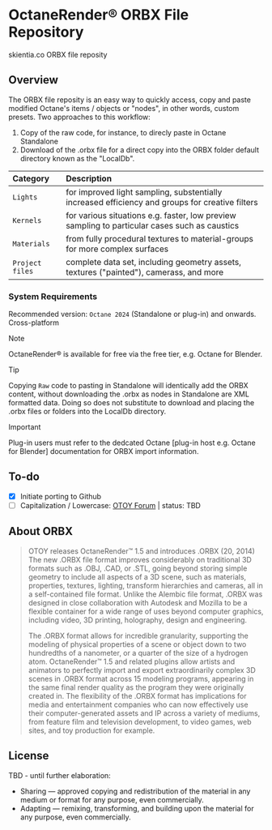 # OctaneRender® ORBX File Repository

skientia.co ORBX file reposity

## Overview

The ORBX file reposity is an easy way to quickly access, copy and paste modified Octane's items / objects or "nodes", in other words, custom presets.
Two approaches to this workflow:
1. Copy of the raw code, for instance, to direcly paste in Octane Standalone
2. Download of the .orbx file for a direct copy into the ORBX folder default directory known as the "LocalDb".

| Category | Description |
| :---   | :---   |
| `Lights` | for improved light sampling, substentially increased efficiency and groups for creative filters |
| `Kernels` | for various situations e.g. faster, low preview sampling to particular cases such as caustics |
| `Materials` | from fully procedural textures to material-groups for more complex surfaces |
| `Project files` | complete data set, including geometry assets, textures ("painted"), camerass, and more |



### System Requirements
Recommended version: `Octane 2024` (Standalone or plug-in) and onwards.
Cross-platform
> [!NOTE]
> OctaneRender® is available for free via the free tier, e.g. Octane for Blender.

> [!TIP]
> Copying `Raw` code to pasting in Standalone will identically add the ORBX content, without downloading the .orbx as nodes in Standalone are XML formatted data. 
Doing so does not substitute to download and placing the .orbx files or folders into the LocalDb directory.

> [!IMPORTANT]
> Plug-in users must refer to the dedcated Octane [plug-in host e.g. Octane for Blender] documentation for ORBX import information.

## To-do
- [x] Initiate porting to Github
- [ ] Capitalization / Lowercase: [OTOY Forum](https://render.otoy.com/forum/viewtopic.php?f=32&t=84289#p436653) | status: TBD

## About ORBX
> OTOY releases OctaneRender™ 1.5 and introduces .ORBX (20, 2014) 
The new .ORBX file format improves considerably on traditional 3D formats such as .OBJ, .CAD, or .STL, going beyond storing simple geometry to include all aspects of a 3D scene, such as materials, properties, textures, lighting, transform hierarchies and cameras, all in a self-contained file format. Unlike the Alembic file format, .ORBX was designed in close collaboration with Autodesk and Mozilla to be a flexible container for a wide range of uses beyond computer graphics, including video, 3D printing, holography, design and engineering. 
>
> The .ORBX format allows for incredible granularity, supporting the modeling of physical properties of a scene or object down to two hundredths of a nanometer, or a quarter of the size of a hydrogen atom. OctaneRender™ 1.5 and related plugins allow artists and animators to perfectly import and export extraordinarily complex 3D scenes in .ORBX format across 15 modeling programs, appearing in the same final render quality as the program they were originally created in. The flexibility of the .ORBX format has implications for media and entertainment companies who can now effectively use their computer-generated assets and IP across a variety of mediums, from feature film and television development, to video games, web sites, and toy production for example. 

## License
TBD - until further elaboration:
* Sharing — approved copying and redistribution of the material in any medium or format for any purpose, even commercially.
* Adapting — remixing, transforming, and building upon the material for any purpose, even commercially.

